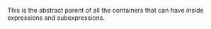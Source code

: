 This is the abstract parent of all the containers that can have inside expressions and subexpressions. 